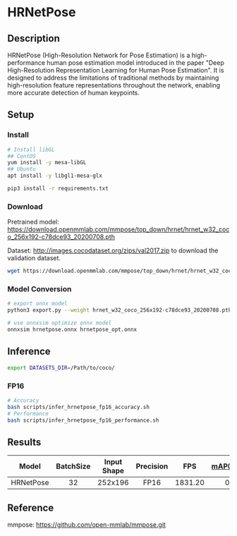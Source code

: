 # HRNetPose

## Description

HRNetPose (High-Resolution Network for Pose Estimation) is a high-performance human pose estimation model introduced in the paper "Deep High-Resolution Representation Learning for Human Pose Estimation". It is designed to address the limitations of traditional methods by maintaining high-resolution feature representations throughout the network, enabling more accurate detection of human keypoints.

## Setup

### Install

```bash
# Install libGL
## CentOS
yum install -y mesa-libGL
## Ubuntu
apt install -y libgl1-mesa-glx

pip3 install -r requirements.txt
```

### Download

Pretrained model: <https://download.openmmlab.com/mmpose/top_down/hrnet/hrnet_w32_coco_256x192-c78dce93_20200708.pth>

Dataset: <http://images.cocodataset.org/zips/val2017.zip> to download the validation dataset.

```bash
wget https://download.openmmlab.com/mmpose/top_down/hrnet/hrnet_w32_coco_256x192-c78dce93_20200708.pth
```

### Model Conversion

```bash
# export onnx model
python3 export.py --weight hrnet_w32_coco_256x192-c78dce93_20200708.pth --cfg td-hm_hrnet-w32_8xb64-210e_coco-256x192.py --input 1,3,256,192  --output hrnetpose.onnx

# use onnxsim optimize onnx model
onnxsim hrnetpose.onnx hrnetpose_opt.onnx
```

## Inference

```bash
export DATASETS_DIR=/Path/to/coco/
```

### FP16

```bash
# Accuracy
bash scripts/infer_hrnetpose_fp16_accuracy.sh
# Performance
bash scripts/infer_hrnetpose_fp16_performance.sh
```

## Results

|    Model    | BatchSize | Input Shape | Precision |    FPS    | mAP@0.5(%) |
| :---------: | :-------: | :---------: | :-------: | :-------: | :--------: |
|  HRNetPose  |    32     |   252x196   |    FP16   |  1831.20  |   0.926    |

## Reference

mmpose: <https://github.com/open-mmlab/mmpose.git>
